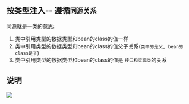 ## 按类型注入-- 遵循`同源关系`

同源就是一类的意思:

1. 类中引用类型的数据类型和bean的class的值一样
2. 类中引用类型的数据类型和bean的class的值父子关系(`类中的是父, bean的class是子`)
3. 类中引用类型的数据类型和bean的class的值是 `接口和实现类`的关系



## 说明

![](https://youpaiyun.zongqilive.cn/image/20200624144312.png)













































































